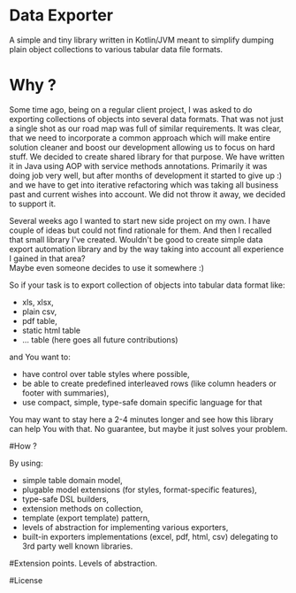 
# Data Exporter
A simple and tiny library written in Kotlin/JVM meant to simplify dumping plain object collections to various tabular data file formats.

# Why ?
Some time ago, being on a regular client project, I was asked to do exporting collections of 
objects into several data formats. That was not just a single shot as our road map was full of similar requirements. 
It was clear, that we need to incorporate a common approach which will make entire solution 
cleaner and boost our development allowing us to focus on hard stuff. We decided to create shared library for that purpose. 
We have written it in Java using AOP with service methods annotations. Primarily it was doing job very well, but after 
months of development it started to give up :) and we have to get into iterative refactoring which was taking all business 
past and current wishes into account. We did not throw it away, we decided to support it.

Several weeks ago I wanted to start new side project on my own. I have couple of ideas but could not find rationale for them. 
And then I recalled that small library I've created. Wouldn't be good to create simple data export automation library 
and by the way taking into account all experience I gained in that area?   
Maybe even someone decides to use it somewhere :)         

So if your task is to export collection of objects into tabular data format like: 
- xls, xlsx, 
- plain csv,
- pdf table,
- static html table
- ... table (here goes all future contributions)

and You want to:
 - have control over table styles where possible, 
 - be able to create predefined interleaved rows (like column headers or footer with summaries),
 - use compact, simple, type-safe domain specific language for that   

You may want to stay here a 2-4 minutes longer and see how this library can help You with that. 
No guarantee, but maybe it just solves your problem.    

#How ?

By using: 
- simple table domain model,
- plugable model extensions (for styles, format-specific features),
- type-safe DSL builders,
- extension methods on collection,
- template (export template) pattern,
- levels of abstraction for implementing various exporters,
- built-in exporters implementations (excel, pdf, html, csv) delegating to 3rd party well known libraries.

 
#Extension points. Levels of abstraction.

#License 